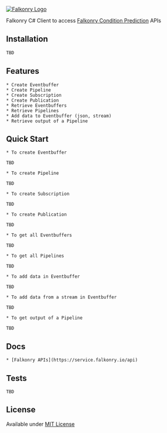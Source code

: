 [![Falkonry Logo](http://static1.squarespace.com/static/55a7df64e4b09f03368a7a78/t/569c6441ab281050fe32c18a/1453089858079/15-logo-transparent-h.png?format=500w)](http://falkonry.com/)


Falkonry C# Client to access [Falkonry Condition Prediction](falkonry.com) APIs

## Installation

```bash
TBD
```

## Features

    * Create Eventbuffer
    * Create Pipeline
    * Create Subscription
    * Create Publication
    * Retrieve Eventbuffers
    * Retrieve Pipelines
    * Add data to Eventbuffer (json, stream)
    * Retrieve output of a Pipeline
    
## Quick Start

    * To create Eventbuffer
    
```
TBD
```

    * To create Pipeline
    
```
TBD
```

    * To create Subscription
    
```
TBD
```

    * To create Publication
    
```
TBD
```

    * To get all Eventbuffers
    
```
TBD
```

    * To get all Pipelines
    
```
TBD
```

    * To add data in Eventbuffer
    
```
TBD
```

    * To add data from a stream in Eventbuffer
    
```
TBD
```

    * To get output of a Pipeline
    
```
TBD
```

## Docs

    * [Falkonry APIs](https://service.falkonry.io/api)
     
## Tests
  
```
TBD
```

## License

  Available under [MIT License](LICENSE)